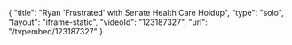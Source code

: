 {
    "title": "Ryan 'Frustrated' with Senate Health Care Holdup",
    "type": "solo",
    "layout": "iframe-static",
    "videoId": "123187327",
    "url": "\/tvpembed\/123187327"
}